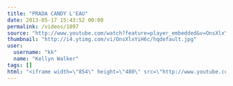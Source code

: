 ```yaml
---
title: "PRADA CANDY L'EAU"
date: 2013-05-17 15:43:52 00:00
permalink: /videos/1897
source: "http://www.youtube.com/watch?feature=player_embedded&v=OnsXlxYiH6c"
thumbnail: "http://i4.ytimg.com/vi/OnsXlxYiH6c/hqdefault.jpg"
user:
  username: "kk"
  name: "Kellyn Walker"
tags: []
html: "<iframe width=\"854\" height=\"480\" src=\"http://www.youtube.com/embed/OnsXlxYiH6c?wmode=transparent&feature=oembed\" frameborder=\"0\" allowfullscreen></iframe>"
---
```


